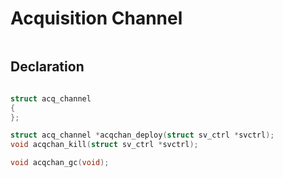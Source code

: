 # Acquisition Channel

```dot

```

## Declaration
```c

struct acq_channel
{
};

struct acq_channel *acqchan_deploy(struct sv_ctrl *svctrl);
void acqchan_kill(struct sv_ctrl *svctrl);

void acqchan_gc(void);

```
